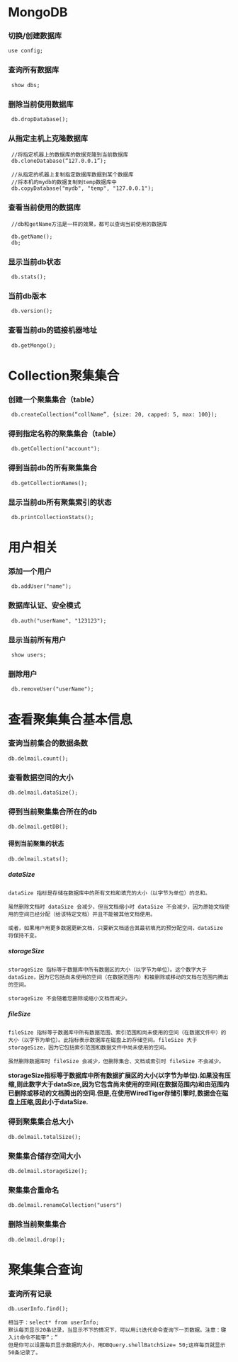 # MongoDB



### 切换/创建数据库

```
use config;
```



### 查询所有数据库

```
 show dbs;
```



### 删除当前使用数据库

```
 db.dropDatabase();
```



### 从指定主机上克隆数据库

```
 //将指定机器上的数据库的数据克隆到当前数据库
 db.cloneDatabase(“127.0.0.1”);
 
 //从指定的机器上复制指定数据库数据到某个数据库
 //将本机的mydb的数据复制到temp数据库中
 db.copyDatabase("mydb", "temp", "127.0.0.1");
```



### 查看当前使用的数据库

```
 //db和getName方法是一样的效果，都可以查询当前使用的数据库
 
 db.getName();
 db; 
```



### 显示当前db状态

```
 db.stats();
```



### 当前db版本

```
 db.version();
```



### 查看当前db的链接机器地址

```
 db.getMongo();
```



# Collection聚集集合

### 创建一个聚集集合（table）

```
 db.createCollection(“collName”, {size: 20, capped: 5, max: 100});
```



### 得到指定名称的聚集集合（table）

```
 db.getCollection("account");
```



### 得到当前db的所有聚集集合

```
 db.getCollectionNames();
```



### 显示当前db所有聚集索引的状态

```
 db.printCollectionStats();
```



# 用户相关

### 添加一个用户

```
 db.addUser("name");
```



### 数据库认证、安全模式

```
 db.auth("userName", "123123");
```



### 显示当前所有用户

```
 show users;
```



### 删除用户

```
 db.removeUser("userName");
```



# 查看聚集集合基本信息

### 查询当前集合的数据条数

```
db.delmail.count();
```



### 查看数据空间的大小

```
db.delmail.dataSize();
```



### 得到当前聚集集合所在的db

```
db.delmail.getDB();
```



#### 得到当前聚集的状态

```
db.delmail.stats();
```

##### dataSize

```
dataSize 指标是存储在数据库中的所有文档和填充的大小（以字节为单位）的总和。

虽然删除文档时 dataSize 会减少，但当文档缩小时 dataSize 不会减少，因为原始文档使用的空间已经分配（给该特定文档）并且不能被其他文档使用。

或者，如果用户用更多数据更新文档，只要新文档适合其最初填充的预分配空间，dataSize 将保持不变。
```

##### storageSize

```
storageSize 指标等于数据库中所有数据区的大小（以字节为单位）。这个数字大于 dataSize，因为它包括尚未使用的空间（在数据范围内）和被删除或移动的文档在范围内腾出的空间。

storageSize 不会随着您删除或缩小文档而减少。
```

##### fileSize 

```
fileSize 指标等于数据库中所有数据范围、索引范围和尚未使用的空间（在数据文件中）的大小（以字节为单位）。此指标表示数据库在磁盘上的存储空间。fileSize 大于 storageSize，因为它包括索引范围和数据文件中尚未使用的空间。

虽然删除数据库时 fileSize 会减少，但删除集合、文档或索引时 fileSize 不会减少。
```



**storageSize指标等于数据库中所有数据扩展区的大小(以字节为单位).如果没有压缩,则此数字大于dataSize,因为它包含尚未使用的空间(在数据范围内)和由范围内已删除或移动的文档腾出的空间.但是,在使用WiredTiger存储引擎时,数据会在磁盘上压缩,因此小于dataSize.**



### 得到聚集集合总大小

```
db.delmail.totalSize();
```



### 聚集集合储存空间大小

```
db.delmail.storageSize();
```



### 聚集集合重命名

```
db.delmail.renameCollection("users")
```



### 删除当前聚集集合

```
db.delmail.drop();
```



# 聚集集合查询

### 查询所有记录

```
db.userInfo.find();

相当于：select* from userInfo;
默认每页显示20条记录，当显示不下的情况下，可以用it迭代命令查询下一页数据。注意：键入it命令不能带“；”
但是你可以设置每页显示数据的大小，用DBQuery.shellBatchSize= 50;这样每页就显示50条记录了。
```









